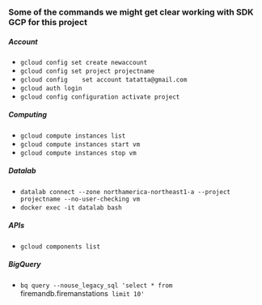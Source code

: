 ### Some of the commands we might get clear working with SDK GCP for this project

##### Account
- `gcloud config set create newaccount`
- `gcloud config set project projectname`
- `gcloud config	set account tatatta@gmail.com`
- `gcloud auth login`
- `gcloud config configuration activate project`


##### Computing
- `gcloud compute instances list`
- `gcloud compute instances start vm`
- `gcloud compute instances stop vm`

##### Datalab
- `datalab connect --zone northamerica-northeast1-a --project projectname --no-user-checking vm`
- `docker exec -it datalab bash` 


##### APIs

- `gcloud components list`

##### BigQuery

- `bq query --nouse_legacy_sql 'select * from `firemandb.firemanstations` limit 10'`
